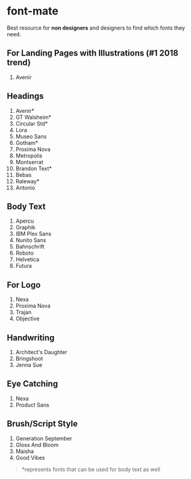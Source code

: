 # font-mate
Best resource for **non designers** and designers to find which fonts they need.


## For Landing Pages with Illustrations (#1 2018 trend)

1. Avenir

## Headings

1. Avenir*
1. GT Walsheim*
1. Circular Std*
1. Lora
1. Museo Sans
1. Gotham*
1. Proxima Nova
1. Metropolis
1. Montserrat
1. Brandon Text*
1. Bebas
1. Raleway*
1. Antonio

## Body Text

1. Apercu
1. Graphik
1. IBM Plex Sans
1. Nunito Sans
1. Bahnschrift
1. Roboto
1. Helvetica
1. Futura

## For Logo

1. Nexa
1. Proxima Nova
1. Trajan
1. Objective

## Handwriting

1. Architect's Daughter
1. Bringshoot
1. Jenna Sue

## Eye Catching

1. Nexa
1. Product Sans

## Brush/Script Style

1. Generation September
1. Gloss And Bloom
1. Maisha
1. Good Vibes


> *represents fonts that can be used for body text as well
